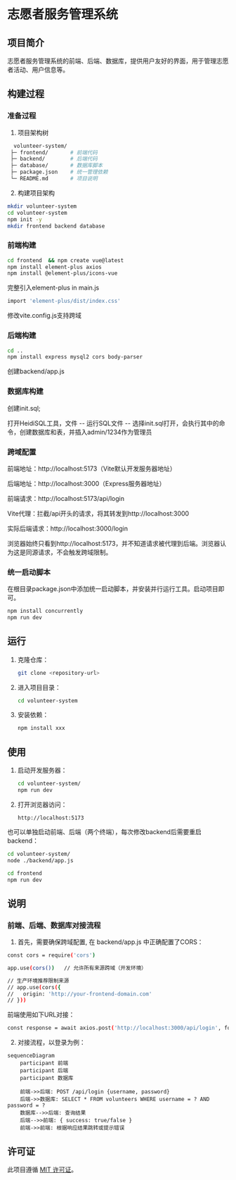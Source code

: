 # 志愿者服务管理系统

## 项目简介
志愿者服务管理系统的前端、后端、数据库，提供用户友好的界面，用于管理志愿者活动、用户信息等。

## 构建过程
### 准备过程

1. 项目架构树
 ```bash 
   volunteer-system/
  ├─ frontend/       # 前端代码
  ├─ backend/        # 后端代码
  ├─ database/       # 数据库脚本
  ├─ package.json    # 统一管理依赖
  └─ README.md       # 项目说明
```
2. 构建项目架构
```bash
mkdir volunteer-system
cd volunteer-system 
npm init -y
mkdir frontend backend database
```

### 前端构建
```bash
cd frontend  && npm create vue@latest 
npm install element-plus axios 
npm install @element-plus/icons-vue 
```

完整引入element-plus in main.js
```bash
import 'element-plus/dist/index.css'
```

修改vite.config.js支持跨域

### 后端构建
```bash
cd ..
npm install express mysql2 cors body-parser
```
创建backend/app.js

### 数据库构建
   创建init.sql;

   打开HeidiSQL工具，文件 -- 运行SQL文件 -- 选择init.sql打开，会执行其中的命令，创建数据库和表，并插入admin/1234作为管理员


### 跨域配置
  前端地址：http://localhost:5173（Vite默认开发服务器地址）

  后端地址：http://localhost:3000（Express服务器地址）

  前端请求：http://localhost:5173/api/login

  Vite代理：拦截/api开头的请求，将其转发到http://localhost:3000

  实际后端请求：http://localhost:3000/login

  浏览器始终只看到http://localhost:5173，并不知道请求被代理到后端。浏览器认为这是同源请求，不会触发跨域限制。

### 统一启动脚本
   在根目录package.json中添加统一启动脚本，并安装并行运行工具。启动项目即可。
   ```bash
   npm install concurrently
   npm run dev
```
## 运行
1. 克隆仓库：
   ```bash
   git clone <repository-url>
   ```
2. 进入项目目录：
   ```bash
   cd volunteer-system
   ```
3. 安装依赖：
   ```bash
   npm install xxx
   ```

## 使用
1. 启动开发服务器：
   ```bash
   cd volunteer-system/
   npm run dev
   ```
2. 打开浏览器访问：
   ```
   http://localhost:5173
   ```

也可以单独启动前端、后端（两个终端），每次修改backend后需要重启backend：
```bash
cd volunteer-system/
node ./backend/app.js
```

```bash
cd frontend
npm run dev
```

## 说明
### 前端、后端、数据库对接流程
1. 首先，需要确保跨域配置, 在 backend/app.js 中正确配置了CORS：
```bash
const cors = require('cors')

app.use(cors())   // 允许所有来源跨域（开发环境）

// 生产环境推荐限制来源
// app.use(cors({
//   origin: 'http://your-frontend-domain.com'
// }))
```
前端使用如下URL对接：
```bash
const response = await axios.post('http://localhost:3000/api/login', form)
```
2. 对接流程，以登录为例：
```mermaid
sequenceDiagram
    participant 前端
    participant 后端
    participant 数据库

    前端->>后端: POST /api/login {username, password}
    后端->>数据库: SELECT * FROM volunteers WHERE username = ? AND password = ?
    数据库-->>后端: 查询结果
    后端-->>前端: { success: true/false }
    前端->>前端: 根据响应结果跳转或提示错误
```

## 许可证
此项目遵循 [MIT 许可证](LICENSE)。
